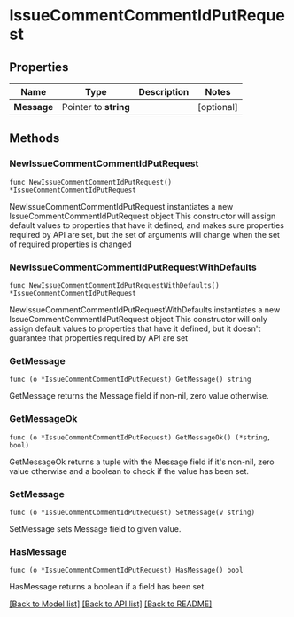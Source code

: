 # IssueCommentCommentIdPutRequest

## Properties

Name | Type | Description | Notes
------------ | ------------- | ------------- | -------------
**Message** | Pointer to **string** |  | [optional] 

## Methods

### NewIssueCommentCommentIdPutRequest

`func NewIssueCommentCommentIdPutRequest() *IssueCommentCommentIdPutRequest`

NewIssueCommentCommentIdPutRequest instantiates a new IssueCommentCommentIdPutRequest object
This constructor will assign default values to properties that have it defined,
and makes sure properties required by API are set, but the set of arguments
will change when the set of required properties is changed

### NewIssueCommentCommentIdPutRequestWithDefaults

`func NewIssueCommentCommentIdPutRequestWithDefaults() *IssueCommentCommentIdPutRequest`

NewIssueCommentCommentIdPutRequestWithDefaults instantiates a new IssueCommentCommentIdPutRequest object
This constructor will only assign default values to properties that have it defined,
but it doesn't guarantee that properties required by API are set

### GetMessage

`func (o *IssueCommentCommentIdPutRequest) GetMessage() string`

GetMessage returns the Message field if non-nil, zero value otherwise.

### GetMessageOk

`func (o *IssueCommentCommentIdPutRequest) GetMessageOk() (*string, bool)`

GetMessageOk returns a tuple with the Message field if it's non-nil, zero value otherwise
and a boolean to check if the value has been set.

### SetMessage

`func (o *IssueCommentCommentIdPutRequest) SetMessage(v string)`

SetMessage sets Message field to given value.

### HasMessage

`func (o *IssueCommentCommentIdPutRequest) HasMessage() bool`

HasMessage returns a boolean if a field has been set.


[[Back to Model list]](../README.md#documentation-for-models) [[Back to API list]](../README.md#documentation-for-api-endpoints) [[Back to README]](../README.md)


